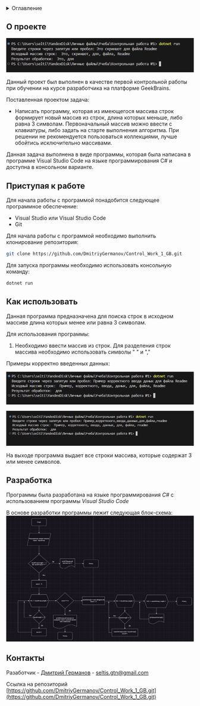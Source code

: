 <details>
  <summary>Оглавление</summary>
  <ol>
    <li>
      <a href="#О проекте">О проекте</a>
    </li>
    <li>
      <a href="#Приступая к работе">Приступая к работе</a>
    </li>
    <li><a href="#Как использовать">Как использовать</a></li>
    <li><a href="#Разработка">Разработка</a></li>
    <li><a href="#Контакты">Контакты</a></li>
  </ol>
</details>

## О проекте
![Контрольная работа №1](https://raw.githubusercontent.com/DmitriyGermanov/Control_Work_1_GB/main/images/about_the_project.PNG)

Данный проект был выполнен в качестве первой контрольной работы при обучении на курсе разработчика на платформе GeekBrains.

Поставленная проектом задача:

* Написать программу, которая из имеющегося массива строк формирует новый массив из строк, длина которых меньше, либо равна 3 символам. Первоначальный массив можно ввести с клавиатуры, либо задать на старте выполнения алгоритма. При решении не рекомендуется пользоваться коллекциями, лучше обойтись исключительно массивами.

Данная задача выполнена в виде программы, которая была написана в программе Visual Studio Code на языке программирования C# и доступна в консольном варианте.

## Приступая к работе
Для начала работы с программой понадобится следующее программное обеспечение:
* Visual Studio или Visual Studio Code
* Git

Для начала работы с программой необходимо выполнить клонирование репозитория: 
   ```sh
   git clone https://github.com/DmitriyGermanov/Control_Work_1_GB.git
   ```


Для запуска программы необходимо использовать консольную команду:
   ```sh
   dotnet run
   ```

## Как использовать 

Данная программа предназначена для поиска строк в исходном массиве длина которых менее или равна 3 символам. 

Для использования программы:
1. Необходимо ввести массив из строк. Для разделения строк массива необходимо использовать символы " " и ","

Примеры корректно введенных данных:

![Ввод данных через " "](https://raw.githubusercontent.com/DmitriyGermanov/Control_Work_1_GB/main/images/Example_1.PNG)

![Ввод данных через ","](https://raw.githubusercontent.com/DmitriyGermanov/Control_Work_1_GB/main/images/Example_2.PNG)

На выходе программа выдает все строки массива, которые содержат 3 или менее символов.

## Разработка

Программы была разработана на языке программирования *C#* с использованием программы *Visual Studio Code*

В основе разработки программы лежит следующая блок-схема:
![Блок-схема проекта](https://raw.githubusercontent.com/DmitriyGermanov/Control_Work_1_GB/main/images/Block_diagram.PNG)


## Контакты

 Разаботчик - [Дмитрий Германов](https://gb.ru/users/b296a643-d068-472d-930a-b503f815d5ed) - seltis.gtn@gmail.com

Ссылка на репозиторий [https://github.com/DmitriyGermanov/Control_Work_1_GB.git](https://github.com/DmitriyGermanov/Control_Work_1_GB.git)
